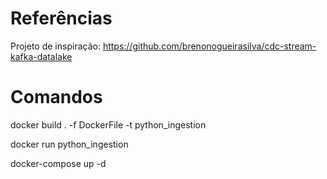 # Referências
Projeto de inspiração: https://github.com/brenonogueirasilva/cdc-stream-kafka-datalake

# Comandos
docker build . -f DockerFile -t python_ingestion

docker run python_ingestion

docker-compose up -d 